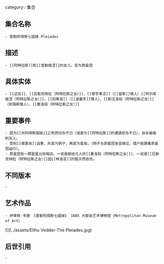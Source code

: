 category:: 集合
## 集合名称
	- 普勒阿得斯七姐妹 Pleiades
## 描述
	- [[阿特拉斯]]和[[普勒俄涅]]的女儿，变为昴星团
## 具体实体
	- [[迈亚]]、[[厄勒克特拉（阿特拉斯之女）]]、[[塔宇革忒]]（[[宙斯]]情人）[[阿尔库俄涅（阿特拉斯之女）]]、[[刻莱诺]]（[[波塞冬]]情人）、[[斯忒洛珀（阿特拉斯之女）]]（阿瑞斯情人）、[[墨洛珀（阿特拉斯之女）]]
## 重要事件
	- 因为[[许阿得斯姐妹]]之死而忧伤不已（或是为[[阿特拉斯]]的遭遇悲伤不已），自杀被接到天上。
	- 受到[[俄里翁]]迫害，先变为鸽子，再变为星辰。（鸽子与昴星团发音接近，猎户座跟着昴星团运行）。
	- 昴星团有一颗星星比较暗淡，一说是嫁给凡人的[[墨洛珀（阿特拉斯之女）]]，一说是[[厄勒克特拉（阿特拉斯之女）]]因[[特洛亚]]的毁灭而悲伤。
## 不同版本
	-
## 艺术作品
	- 伊莱修·韦德 《普勒阿得斯七姐妹》 1885 大都会艺术博物馆（Metropolitan Museum of Art）
 ![](../assets/Elihu Vedder-The Pleiades.jpg)
## 后世引用
	-
